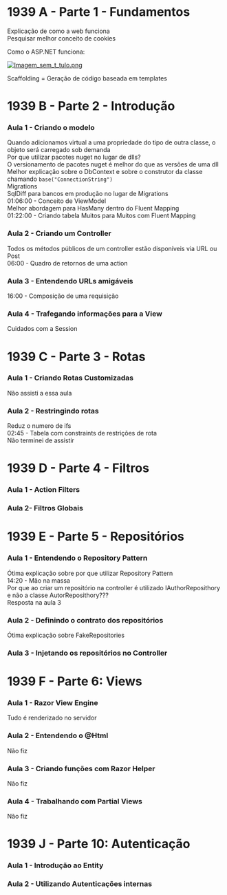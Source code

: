 # 1939 A - Parte 1 - Fundamentos

Explicação de como a web funciona  
Pesquisar melhor conceito de cookies  

Como o ASP.NET funciona:

[![Imagem_sem_t_tulo.png](https://s26.postimg.org/mo2vl5kih/Imagem_sem_t_tulo.png)](https://postimg.org/image/48ienr6dx/)

Scaffolding = Geração de código baseada em templates

# 1939 B - Parte 2 - Introdução

### Aula 1 - Criando o modelo
Quando adicionamos virtual a uma propriedade do tipo de outra classe, o objeto será carregado sob demanda  
Por que utilizar pacotes nuget no lugar de dlls?  
	O versionamento de pacotes nuget é melhor do que as versões de uma dll  
Melhor explicação sobre o DbContext e sobre o construtor da classe chamando `base("ConnectionString")`  
Migrations  
SqlDiff para bancos em produção no lugar de Migrations  
01:06:00 - Conceito de ViewModel  
Melhor abordagem para HasMany dentro do Fluent Mapping  
01:22:00 - Criando tabela Muitos para Muitos com Fluent Mapping  

### Aula 2 - Criando um Controller
Todos os métodos públicos de um controller estão disponíveis via URL ou Post  
06:00 - Quadro de retornos de uma action  

### Aula 3 - Entendendo URLs amigáveis
16:00 - Composição de uma requisição  

### Aula 4 - Trafegando informações para a View
Cuidados com a Session  

# 1939 C - Parte 3 - Rotas

### Aula 1 - Criando Rotas Customizadas
Não assisti a essa aula  

### Aula 2 - Restringindo rotas
Reduz o numero de ifs  
02:45 - Tabela com constraints de restrições de rota  
Não terminei de assistir

# 1939 D - Parte 4 - Filtros

### Aula 1 - Action Filters

### Aula 2- Filtros Globais

# 1939 E - Parte 5 - Repositórios

### Aula 1 - Entendendo o Repository Pattern
Ótima explicação sobre por que utilizar Repository Pattern  
14:20 - Mão na massa  
Por que ao criar um repositório na controller é utilizado IAuthorReposithory e não a classe AutorReposithory???  
	Resposta na aula 3

### Aula 2 - Definindo o contrato dos repositórios
Ótima explicação sobre FakeRepositories

### Aula 3 - Injetando os repositórios no Controller

# 1939 F - Parte 6: Views

### Aula 1 - Razor View Engine
Tudo é renderizado no servidor  

### Aula 2 - Entendendo o @Html
Não fiz  

### Aula 3 - Criando funções com Razor Helper
Não fiz

### Aula 4 - Trabalhando com Partial Views
Não fiz

# 1939 J - Parte 10: Autenticação

### Aula 1 - Introdução ao Entity

### Aula 2 - Utilizando Autenticações internas
